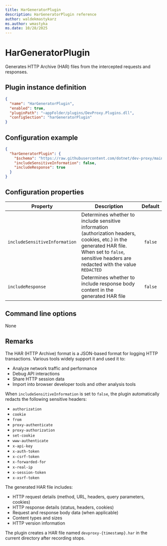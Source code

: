 ```yaml
---
title: HarGeneratorPlugin
description: HarGeneratorPlugin reference
author: waldekmastykarz
ms.author: wmastyka
ms.date: 10/28/2025
---
```


# HarGeneratorPlugin

Generates HTTP Archive (HAR) files from the intercepted requests and responses.

## Plugin instance definition

```json
{
  "name": "HarGeneratorPlugin",
  "enabled": true,
  "pluginPath": "~appFolder/plugins/DevProxy.Plugins.dll",
  "configSection": "harGeneratorPlugin"
}
```

## Configuration example

```json
{
  "harGeneratorPlugin": {
    "$schema": "https://raw.githubusercontent.com/dotnet/dev-proxy/main/schemas/v1.3.0/hargeneratorplugin.schema.json",
    "includeSensitiveInformation": false,
    "includeResponse": true
  }
}
```

## Configuration properties

| Property | Description | Default |
| -------- | ----------- | :-----: |
| `includeSensitiveInformation` | Determines whether to include sensitive information (authorization headers, cookies, etc.) in the generated HAR file. When set to `false`, sensitive headers are redacted with the value `REDACTED` | `false` |
| `includeResponse` | Determines whether to include response body content in the generated HAR file | `false` |

## Command line options

None

## Remarks

The HAR (HTTP Archive) format is a JSON-based format for logging HTTP transactions. Various tools widely support it and used it to:

- Analyze network traffic and performance
- Debug API interactions
- Share HTTP session data
- Import into browser developer tools and other analysis tools

When `includeSensitiveInformation` is set to `false`, the plugin automatically redacts the following sensitive headers:

- `authorization`
- `cookie`
- `from`
- `proxy-authenticate`
- `proxy-authorization`
- `set-cookie`
- `www-authenticate`
- `x-api-key`
- `x-auth-token`
- `x-csrf-token`
- `x-forwarded-for`
- `x-real-ip`
- `x-session-token`
- `x-xsrf-token`

The generated HAR file includes:

- HTTP request details (method, URL, headers, query parameters, cookies)
- HTTP response details (status, headers, cookies)
- Request and response body data (when applicable)
- Content types and sizes
- HTTP version information

The plugin creates a HAR file named `devproxy-{timestamp}.har` in the current directory after recording stops.
